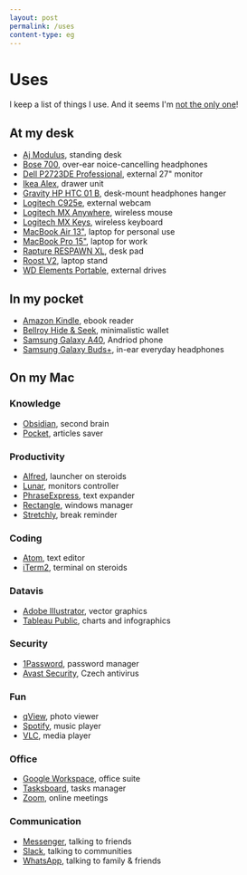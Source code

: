 ```yaml
---
layout: post
permalink: /uses
content-type: eg
---
```


# Uses
I keep a list of things I use. And it seems I'm [not the only one](https://uses.tech/)!

## At my desk
- [Aj Modulus](https://www.ajproducts.co.uk/office-conference/tables-desks/sit-stand-desks/straight-desks/standing-desk-165535-165567), standing desk
- [Bose 700](https://www.bose.com/en_us/products/headphones/noise_cancelling_headphones/noise-cancelling-headphones-700.html), over-ear noice-cancelling headphones
- [Dell P2723DE Professional](https://www.dell.com/en-uk/shop/dell-27-usb-c-hub-monitor-p2723de/apd/210-bdeh/monitors-monitor-accessories), external 27" monitor
- [Ikea Alex](https://www.ikea.com/us/en/p/alex-drawer-unit-white-00473546/), drawer unit
- [Gravity HP HTC 01 B](https://www.gravitystands.com/en/products/accessories/11732/hp-htc-01-b), desk-mount headphones hanger
- [Logitech C925e](https://www.logitech.com/en-us/products/webcams/c925e-business-webcam.960-001075.html), external webcam
- [Logitech MX Anywhere](https://www.logitech.com/en-us/products/mice/mx-anywhere-3.html), wireless mouse
- [Logitech MX Keys](https://www.logitech.com/en-us/products/keyboards/mx-keys-wireless-keyboard.920-009418.html), wireless keyboard
- [MacBook Air 13"](https://www.apple.com/uk/macbook-air/), laptop for personal use
- [MacBook Pro 15"](https://www.apple.com/uk/macbook-pro/), laptop for work
- [Rapture RESPAWN XL](https://www.alza.cz/EN/rapture-respawn-xl-black-d6900120.htm?o=1), desk pad
- [Roost V2](https://www.therooststand.com/collections/roost-laptop-stand/products/roost-laptop-stand), laptop stand
- [WD Elements Portable](https://www.westerndigital.com/products/portable-drives/wd-elements-portable-usb-3-0-hdd), external drives

## In my pocket
- [Amazon Kindle](https://www.amazon.com/dp/B07978J597/), ebook reader
- [Bellroy Hide & Seek](https://bellroy.com/products/hide-and-seek-wallet/leather_rfid_hi/black), minimalistic wallet
- [Samsung Galaxy A40](https://en.wikipedia.org/wiki/Samsung_Galaxy_A40), Andriod phone
- [Samsung Galaxy Buds+](https://www.samsung.com/global/galaxy/galaxy-buds-plus/), in-ear everyday headphones

## On my Mac

### Knowledge
- [Obsidian](https://obsidian.md/), second brain
- [Pocket](https://getpocket.com/), articles saver

### Productivity
- [Alfred](https://www.alfredapp.com/), launcher on steroids
- [Lunar](https://lunar.fyi/), monitors controller
- [PhraseExpress](https://www.phraseexpress.com/), text expander
- [Rectangle](https://rectangleapp.com/), windows manager
- [Stretchly](https://hovancik.net/stretchly/), break reminder

### Coding
- [Atom](https://atom.io/), text editor
- [iTerm2](https://iterm2.com/), terminal on steroids

### Datavis
- [Adobe Illustrator](https://www.adobe.com/products/illustrator.html), vector graphics
- [Tableau Public](https://public.tableau.com/en-us/s/download), charts and infographics

### Security
- [1Password](https://1password.com/), password manager
- [Avast Security](https://www.avast.com/cs-cz/index#mac), Czech antivirus

### Fun
- [qView](https://interversehq.com/qview/), photo viewer
- [Spotify](https://open.spotify.com/), music player
- [VLC](https://www.videolan.org/vlc/), media player

### Office
- [Google Workspace](https://workspace.google.com/), office suite
- [Tasksboard](https://tasksboard.com/), tasks manager
- [Zoom](https://zoom.us/), online meetings

### Communication
- [Messenger](https://www.messenger.com/), talking to friends
- [Slack](https://slack.com/), talking to communities
- [WhatsApp](https://www.whatsapp.com/), talking to family & friends
